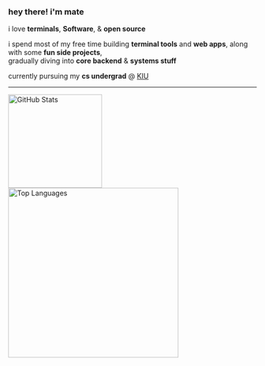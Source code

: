 ### hey there! i'm mate

i love **terminals**, **Software**, & **open source**

i spend most of my free time building **terminal tools** and **web apps**, along with some **fun side projects**,   
gradually diving into **core backend** & **systems stuff**

currently pursuing my **cs undergrad** @ <a href="https://www.kiu.edu.ge/" target="_blank">KIU</a>

---
<div>
  <a href="https://github-readme-stats-git-masterorgs-github-readme-stats-team.vercel.app">
    <img height="190" align="center" alt="GitHub Stats" 
         src="https://github-readme-stats-git-masterorgs-github-readme-stats-team.vercel.app/api?username=Ka10ken1&show_icons=true&custom_title=GitHub+Statistics&title_color=cba6f7&theme=dark&border_color=000000"/>
  </a>
  <a href="https://github-readme-stats-git-masterorgs-github-readme-stats-team.vercel.app">
    <img width="345" align="center" alt="Top Languages" 
         src="https://github-readme-stats-git-masterorgs-github-readme-stats-team.vercel.app/api/top-langs/?username=Ka10ken1&include_orgs=true&show_icons=true&layout=compact&title_color=cba6f7&theme=dark&border_color=000000&hide=html,systemverilog,lua"/>
  </a>
</div>
